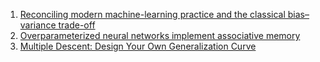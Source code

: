 1. [Reconciling modern machine-learning practice and the classical bias–variance trade-off](https://www.pnas.org/doi/full/10.1073/pnas.1903070116)
2. [Overparameterized neural networks implement associative memory](https://www.pnas.org/doi/10.1073/pnas.2005013117)
3. [Multiple Descent: Design Your Own Generalization Curve](https://arxiv.org/pdf/2008.01036.pdf)
